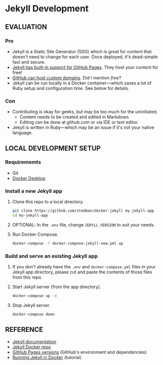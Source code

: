 # Jekyll Development

## EVALUATION

### Pro

- Jekyll is a Static Site Generator (SSG) which is great for content that doesn't need to change for each user. Once deployed, it's dead-simple fast and secure.
- [Jekyll has built-in support for GitHub Pages](https://help.github.com/en/github/working-with-github-pages/setting-up-a-github-pages-site-with-jekyll). They host your content for free!
- [GitHub can host custom domains](https://help.github.com/en/github/working-with-github-pages/configuring-a-custom-domain-for-your-github-pages-site). Did I mention *free*?
- Jekyll can be run locally in a Docker container—which saves a lot of Ruby setup and configuration time. See below for details.

### Con

- Contributing is okay for geeks, but may be too much for the uninitiated.
    - Content needs to be created and edited in Markdown.
    - Editing can be done at github.com or via IDE or text editor.
- Jekyll is written in Ruby—which may be an issue if it's not your native language.

## LOCAL DEVELOPMENT SETUP

### Requirememts

- Git
- [Docker Desktop](https://www.docker.com/products/docker-desktop)

### Install a new Jekyll app

1. Clone this repo to a local directory.

    ```sh
    git clone https://github.com/stedman/docker-jekyll my-jekyll-app
    cd my-jekyll-app
    ```

1. OPTIONAL: In the `.env` file, change `JEKYLL_VERSION` to suit your needs.
1. Run Docker Compose.

    ```sh
    docker-compose -f docker-compose-jekyll-new.yml up
    ```

### Build and serve an existing Jekyll app

1. If you don't already have the `.env` and `docker-compose.yml` files in your Jekyll app directory, please cut and paste the contents of those files from this repo.
1. Start Jekyll server (from the app directory).

    ```sh
    docker-compose up -d
    ```

1. Stop Jekyll server.

    ```sh
    docker-compose down
    ```

## REFERENCE
- [Jekyll documentation](https://jekyllrb.com/docs/)
- [Jekyll Docker repo](https://github.com/envygeeks/jekyll-docker)
- [GitHub Pages versions](https://pages.github.com/versions/) (GitHub's environment and dependencies)
- [Running Jekyll in Docker](https://ddewaele.github.io/running-jekyll-in-docker/) (tutorial)
